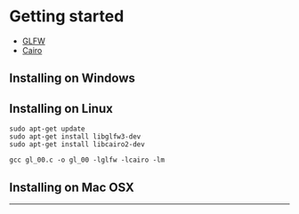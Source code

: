 # Getting started

- [GLFW](https://en.wikipedia.org/wiki/GLFW)
- [Cairo](https://en.wikipedia.org/wiki/Cairo_(graphics))

## Installing on Windows

## Installing on Linux

```
sudo apt-get update
sudo apt-get install libglfw3-dev
sudo apt-get install libcairo2-dev
```

```
gcc gl_00.c -o gl_00 -lglfw -lcairo -lm
```

## Installing on Mac OSX

---
